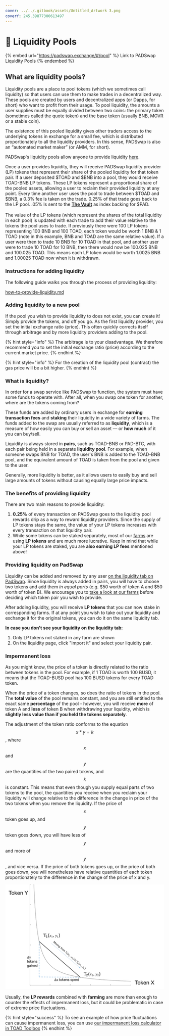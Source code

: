 ```yaml
---
cover: ../../.gitbook/assets/Untitled_Artwork 3.png
coverY: 245.39877300613497
---
```


# 🌊 Liquidity Pools

{% embed url="https://padswap.exchange/#/pool" %}
Link to PADSwap Liquidity Pools
{% endembed %}

## What are liquidity pools?

Liquidity pools are a place to pool tokens (which we sometimes call liquidity) so that users can use them to make trades in a decentralized way. These pools are created by users and decentralized apps (or Dapps, for short) who want to profit from their usage. To pool liquidity, the amounts a user supplies must be equally divided between two coins: the primary token (sometimes called the quote token) and the base token (usually BNB, MOVR or a stable coin).

The existence of this pooled liquidity gives other traders access to the underlying tokens in exchange for a small fee, which is distributed proportionately to all the liquidity providers. In this sense, PADSwap is also an “automated market maker” (or AMM, for short).&#x20;

PADSwap's liquidity pools allow anyone to provide liquidity [here](https://padswap.exchange/#/pool).

Once a user provides liquidity, they will receive PADSwap liquidity provider (LP) tokens that represent their share of the pooled liquidity for that token pair. If a user deposited $TOAD and $BNB into a pool, they would receive TOAD-BNB LP tokens. These LP tokens represent a proportional share of the pooled assets, allowing a user to reclaim their provided liquidity at any point. Every time another user uses the pool to trade between $TOAD and $BNB, a 0.3% fee is taken on the trade. 0.25% of that trade goes back to the LP pool. .05% Is sent to the [**The Vault**](https://dapps.padswap.exchange/vault) as index backing for $PAD.\
\
The value of the LP tokens (which represent the shares of the total liquidity in each pool) is updated with each trade to add their value relative to the tokens the pool uses to trade. If previously there were 100 LP tokens representing 100 BNB and 100 TOAD, each token would be worth 1 BNB & 1 TOAD (note in this example, BNB and TOAD are the same relative value). If a user were then to trade 10 BNB for 10 TOAD in that pool, and another user were to trade 10 TOAD for 10 BNB, then there would now be 100.025 BNB and 100.025 TOAD. This means each LP token would be worth 1.0025 BNB and 1.00025 TOAD now when it is withdrawn.

### Instructions for adding liquidity

The following guide walks you through the process of providing liquidity:

[how-to-provide-liquidity.md](../../guides/how-to-provide-liquidity.md "mention")

### Adding liquidity to a new pool

If the pool you wish to provide liquidity to does not exist, you can create it! Simply provide the tokens, and off you go. As the first liquidity provider, you set the initial exchange ratio (price). This often quickly corrects itself through arbitrage and by more liquidity providers adding to the pool.&#x20;

{% hint style="info" %}
The arbitrage is to your disadvantage. We therefore recommend you to set the initial exchange ratio (price) according to the current market price.
{% endhint %}

{% hint style="info" %}
For the creation of the liquidity pool (contract) the gas price will be a bit higher.
{% endhint %}

### What is liquidity?

In order for a swap service like PADSwap to function, the system must have some funds to operate with. After all, when you swap one token for another, where are the tokens coming from?

These funds are added by ordinary users in exchange for **earning transaction fees** and **staking** their liquidity in a wide variety of farms. The funds added to the swap are usually referred to as **liquidity**, which is a measure of how easily you can buy or sell an asset — or **how much** of it you can buy/sell.

Liquidity is always stored in **pairs**, such as TOAD-BNB or PAD-BTC, with each pair being held in a separate **liquidity pool**. For example, when someone swaps BNB for TOAD, the user's BNB is added to the TOAD-BNB pool, and the equivalent amount of TOAD is taken from the pool and given to the user.

Generally, more liquidity is better, as it allows users to easily buy and sell large amounts of tokens without causing equally large price impacts.

### The benefits of providing liquidity

There are two main reasons to provide liquidity:

1. **0.25%** of every transaction on PADSwap goes to the liquidity pool rewards drip as a way to reward liquidity providers. Since the supply of LP tokens stays the same, the value of your LP tokens increases with every transaction on that liquidity pair.
2. While some tokens can be staked separately, most of our [farms](https://dapps.padswap.exchange) are using **LP tokens** and are much more lucrative. Keep in mind that while your LP tokens are staked, you are **also earning LP fees** mentioned above!

### Providing liquidity on PadSwap

Liquidity can be added and removed by any user [on the liquidity tab on PadSwap](https://padswap.exchange/#/pool). Since liquidity is always added in pairs, you will have to choose two tokens and add them _in equal parts_ (e.g. $50 worth of token A and $50 worth of token B). We encourage you to [take a look at our farms](https://dapps.padswap.exchange) before deciding which token pair you wish to provide.

After adding liquidity, you will receive **LP tokens** that you can now stake in corresponding farms. If at any point you wish to take out your liquidity and exchange it for the original tokens, you can do it on the same liquidity tab.

**In case you don't see your liquidity on the liquidity tab:**

1. Only LP tokens not staked in any farm are shown
2. On the liquidity page, click "Import it" and select your liquidity pair.

### Impermanent loss

As you might know, the price of a token is directly related to the ratio between tokens in the pool. For example, if 1 TOAD is worth 100 BUSD, it means that the TOAD-BUSD pool has 100 BUSD tokens for every TOAD token.

When the price of a token changes, so does the ratio of tokens in the pool. The **total value** of the pool remains constant, and you are still entitled to the exact same **percentage** of the pool - however, you will receive **more** of token A and **less** of token B when withdrawing your liquidity, which is **slightly less value than if you held the tokens separately**.

The adjustment of the token ratio conforms to the equation $$x * y = k$$, where $$x$$ and $$y$$ are the quantities of the two paired tokens, and $$k$$ is constant. This means that even though you supply equal parts of two tokens to the pool, the quantities you receive when you reclaim your liquidity will change relative to the difference in the change in price of the two tokens when you remove the liquidity. If the price of $$x$$ token goes up, and $$y$$ token goes down, you will have less of $$y$$ and more of $$y$$, and vice versa. If the price of both tokens goes up, or the price of both goes down, you will nonetheless have relative quantities of each token proportionately to the difference in the change of the price of x and y.

![Ratio adjustment between two tokens in a pool due to price changes](<../../.gitbook/assets/amm graph.png>)

Usually, the **LP rewards** combined with **farming** are more than enough to counter the effects of impermanent loss, but it could be problematic in case of extreme price fluctuations.

{% hint style="success" %}
To see an example of how price fluctuations can cause impermanent loss, you can use [our impermanent loss calculator in TOAD Toolbox](https://toad.academy/toolbox/)
{% endhint %}
